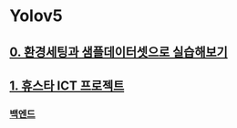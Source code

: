 # Yolov5


## <a href="https://github.com/dogyun-k/Yolov5/blob/main/Summary/%EC%9A%9C%EB%A1%9C%EC%8B%A4%EC%8A%B5%ED%95%B4%EB%B3%B4%EA%B8%B0.md">0. 환경세팅과 샘플데이터셋으로 실습해보기</a>

## <a href="https://github.com/dogyun-k/Yolov5/blob/main/Summary/Food.md">1. 휴스타 ICT 프로젝트</a>

### [백엔드](https://github.com/dogyun-k/dietblog/tree/master)
